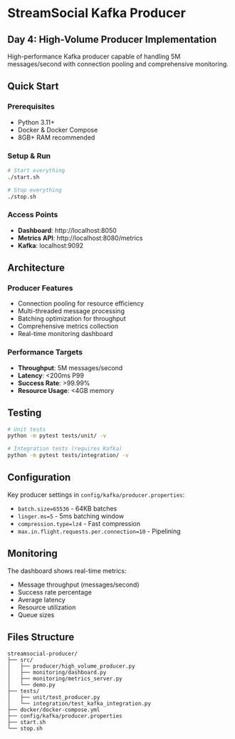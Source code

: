 # StreamSocial Kafka Producer
## Day 4: High-Volume Producer Implementation

High-performance Kafka producer capable of handling 5M messages/second with connection pooling and comprehensive monitoring.

## Quick Start

### Prerequisites
- Python 3.11+
- Docker & Docker Compose
- 8GB+ RAM recommended

### Setup & Run
```bash
# Start everything
./start.sh

# Stop everything  
./stop.sh
```

### Access Points
- **Dashboard**: http://localhost:8050
- **Metrics API**: http://localhost:8080/metrics
- **Kafka**: localhost:9092

## Architecture

### Producer Features
- Connection pooling for resource efficiency
- Multi-threaded message processing
- Batching optimization for throughput
- Comprehensive metrics collection
- Real-time monitoring dashboard

### Performance Targets
- **Throughput**: 5M messages/second
- **Latency**: <200ms P99
- **Success Rate**: >99.99%
- **Resource Usage**: <4GB memory

## Testing

```bash
# Unit tests
python -m pytest tests/unit/ -v

# Integration tests (requires Kafka)
python -m pytest tests/integration/ -v
```

## Configuration

Key producer settings in `config/kafka/producer.properties`:
- `batch.size=65536` - 64KB batches
- `linger.ms=5` - 5ms batching window
- `compression.type=lz4` - Fast compression
- `max.in.flight.requests.per.connection=10` - Pipelining

## Monitoring

The dashboard shows real-time metrics:
- Message throughput (messages/second)
- Success rate percentage
- Average latency
- Resource utilization
- Queue sizes

## Files Structure
```
streamsocial-producer/
├── src/
│   ├── producer/high_volume_producer.py
│   ├── monitoring/dashboard.py
│   ├── monitoring/metrics_server.py
│   └── demo.py
├── tests/
│   ├── unit/test_producer.py
│   └── integration/test_kafka_integration.py
├── docker/docker-compose.yml
├── config/kafka/producer.properties
├── start.sh
└── stop.sh
```
